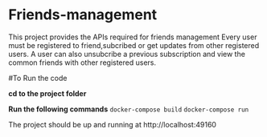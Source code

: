 # Friends-management

This project provides the APIs required for friends management
Every user must be registered to friend,subcribed or get updates from other registered users.
A user can also unsubcribe a previous subscription and view the common friends with other registered users.

#To Run the code

**cd to the project folder**
 
**Run the following commands**
    `docker-compose build`
    `docker-compose run`

The project should be up and running at http://localhost:49160

